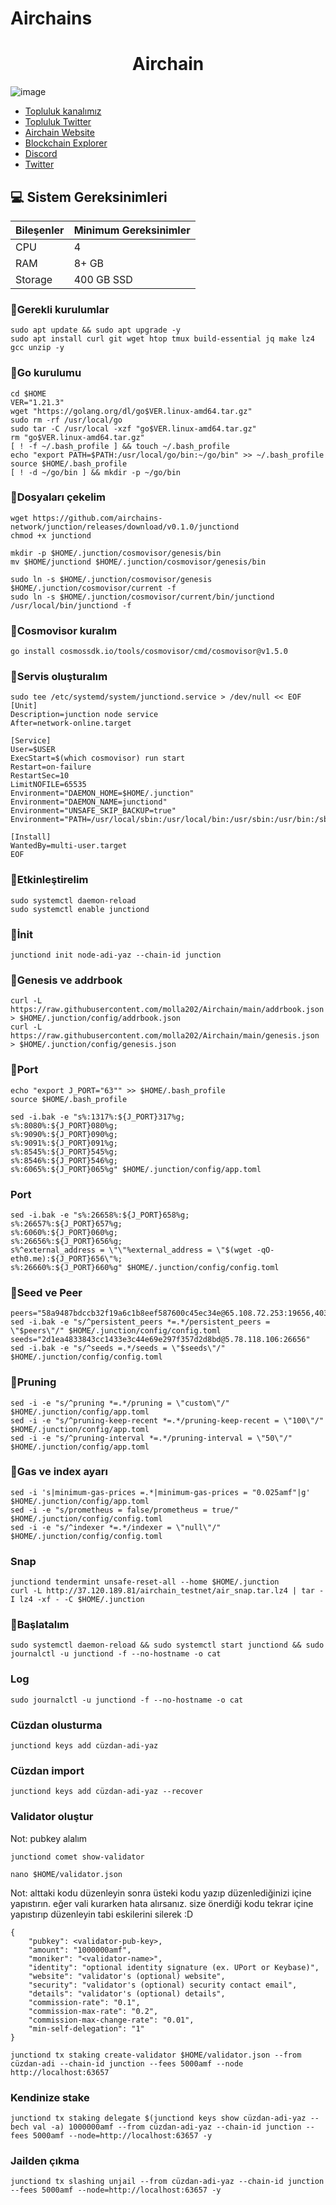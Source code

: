 # Airchains

<h1 align="center"> Airchain </h1>


![image](https://github.com/molla202/Airchain/assets/91562185/64b9e7f3-4739-4774-b421-635e224dcd4f)




 * [Topluluk kanalımız](https://t.me/testnetnodesgenel)<br>
 * [Topluluk Twitter](https://twitter.com/testnetnodes)<br>
 * [Airchain Website](https://www.airchains.io)<br>
 * [Blockchain Explorer](https://testnet.airchains.io)<br>
 * [Discord](https://discord.gg/jsy8ZqrD)<br>
 * [Twitter](https://twitter.com/airchains_io)<br>

## 💻 Sistem Gereksinimleri
| Bileşenler | Minimum Gereksinimler | 
| ------------ | ------------ |
| CPU |	4|
| RAM	| 8+ GB |
| Storage	| 400 GB SSD |




### 🚧Gerekli kurulumlar
```
sudo apt update && sudo apt upgrade -y
sudo apt install curl git wget htop tmux build-essential jq make lz4 gcc unzip -y
```

### 🚧Go kurulumu
```
cd $HOME
VER="1.21.3"
wget "https://golang.org/dl/go$VER.linux-amd64.tar.gz"
sudo rm -rf /usr/local/go
sudo tar -C /usr/local -xzf "go$VER.linux-amd64.tar.gz"
rm "go$VER.linux-amd64.tar.gz"
[ ! -f ~/.bash_profile ] && touch ~/.bash_profile
echo "export PATH=$PATH:/usr/local/go/bin:~/go/bin" >> ~/.bash_profile
source $HOME/.bash_profile
[ ! -d ~/go/bin ] && mkdir -p ~/go/bin
```
### 🚧Dosyaları çekelim
```
wget https://github.com/airchains-network/junction/releases/download/v0.1.0/junctiond
chmod +x junctiond
```
```
mkdir -p $HOME/.junction/cosmovisor/genesis/bin
mv $HOME/junctiond $HOME/.junction/cosmovisor/genesis/bin
```
```
sudo ln -s $HOME/.junction/cosmovisor/genesis $HOME/.junction/cosmovisor/current -f
sudo ln -s $HOME/.junction/cosmovisor/current/bin/junctiond /usr/local/bin/junctiond -f
```
### 🚧Cosmovisor kuralım
```
go install cosmossdk.io/tools/cosmovisor/cmd/cosmovisor@v1.5.0
```
### 🚧Servis oluşturalım
```
sudo tee /etc/systemd/system/junctiond.service > /dev/null << EOF
[Unit]
Description=junction node service
After=network-online.target

[Service]
User=$USER
ExecStart=$(which cosmovisor) run start
Restart=on-failure
RestartSec=10
LimitNOFILE=65535
Environment="DAEMON_HOME=$HOME/.junction"
Environment="DAEMON_NAME=junctiond"
Environment="UNSAFE_SKIP_BACKUP=true"
Environment="PATH=/usr/local/sbin:/usr/local/bin:/usr/sbin:/usr/bin:/sbin:/bin:/usr/games:/usr/local/games:/snap/bin:$HOME/.junction/cosmovisor/current/bin"

[Install]
WantedBy=multi-user.target
EOF
```
### 🚧Etkinleştirelim
```
sudo systemctl daemon-reload
sudo systemctl enable junctiond
```
### 🚧İnit
```
junctiond init node-adi-yaz --chain-id junction
```
### 🚧Genesis ve addrbook
```
curl -L https://raw.githubusercontent.com/molla202/Airchain/main/addrbook.json > $HOME/.junction/config/addrbook.json
curl -L https://raw.githubusercontent.com/molla202/Airchain/main/genesis.json > $HOME/.junction/config/genesis.json
```
### 🚧Port
```
echo "export J_PORT="63"" >> $HOME/.bash_profile
source $HOME/.bash_profile
```
```
sed -i.bak -e "s%:1317%:${J_PORT}317%g;
s%:8080%:${J_PORT}080%g;
s%:9090%:${J_PORT}090%g;
s%:9091%:${J_PORT}091%g;
s%:8545%:${J_PORT}545%g;
s%:8546%:${J_PORT}546%g;
s%:6065%:${J_PORT}065%g" $HOME/.junction/config/app.toml
```
### Port
```
sed -i.bak -e "s%:26658%:${J_PORT}658%g;
s%:26657%:${J_PORT}657%g;
s%:6060%:${J_PORT}060%g;
s%:26656%:${J_PORT}656%g;
s%^external_address = \"\"%external_address = \"$(wget -qO- eth0.me):${J_PORT}656\"%;
s%:26660%:${J_PORT}660%g" $HOME/.junction/config/config.toml
```
### 🚧Seed ve Peer
```
peers="58a9487bdccb32f19a6c1b8eef587600c45ec34e@65.108.72.253:19656,40358f86068ce8a1f50846dcc180d1b053800fad@213.130.141.113:43456,575e98598e9813a26576759c7ef70fd38d2516a4@65.109.113.251:15656,aeaf101d54d47f6c99b4755983b64e8504f6132d@65.21.202.124:28656,626e61e17710deded49dfdb35fc81d2966c23684@207.244.250.211:43456,baaf8bc7b7bd8afde6a0f5bd6b51ea43d11dfb69@109.123.253.194:43456,ded39754d1df6bb7c3c748dab8ead58d7b5ccb7f@161.97.125.154:43456,4f84487af5e8a86baa7e4e428ca7156ae5bc3ab7@148.251.235.130:24656,ef5cc77b61ac1f8ec1724201de296216bb21be70@152.53.35.92:43456,e049e45e6806eb725cb6cdcca34e18430bfcd61c@38.242.223.240:43456,b82ac298366a89db5ab9e4e4d3cc9849a7a3ec9a@65.109.30.150:47656,70807903180371f9cd3a10a63b025d15c6605125@195.26.255.109:25556,e4d5ae4b3488c7d02d500d1755a1bd8c4d2a6e0c@161.97.125.152:43456,6265418e025e1ac43c8e0cab04aee95942e1ad5c@94.72.100.234:38656,fb00754dfca0882bca348190cf551c600ea359e9@195.26.243.208:26656,005613e82207786c6cf57a9b13e36b7b48883a11@37.27.37.250:26656,df2a56a208821492bd3d04dd2e91672657c79325@158.220.126.137:27656,db4d6530e66b63d811a19d65610e5cd32e4c06d1@174.138.89.139:26656,d4da1eed4eccb4cf321e29c51b0009099bc37639@86.48.0.13:43456,180fd5343226141a7c036ac9a4ee1b22ca345030@194.163.152.2:43456,82af620ee9eeb2d2902ae66188eb4aa163ca8562@135.181.35.159:63656,d64670be24be087c6782a17b548a1579ef3b9bf4@213.199.49.222:26656,6e412a6daba08614f9c04248fcf29e20fc41a92c@161.97.125.153:43456,4039ed4d7d6185430fc81964f6525aaea5bc8235@158.220.124.182:43456,bcd4aa8f1d022af244c8af4dba98a5e14c05a229@185.250.37.11:43456,50d9887ebf0da0c55ca5d3957ce1dcbf682d0a58@35.201.179.244:43456,f315edae9ff8543c50e764627a6495dfdaceb3bb@37.60.224.165:63656,c996c86238d486c8e611d2d358d4d8d8f4fe773f@156.67.29.102:26656,c2e70f94ed3f7fa027ffad7f051c4d4688be1ee6@195.26.255.211:10056,7b6124a87c22dabf609e634b9903853f4b138c2c@118.158.252.167:43456,fcbeb77b49bf0570f657083ab075aff3195c7baa@65.108.74.113:63656,6a3a13d7631823eb6dcd00882243c913c819a125@38.242.196.100:26656,50bbe1817db21ef3eb7a03bb18398a114a033d60@5.252.53.247:26656,264493e01774cccdb9baabee4af7146acbec67f2@65.21.193.80:63656,8c2fab16c566a6d94386af3e0afe35e76201cdbb@162.55.135.238:43456,a075e9b57f25f06d32d3885adfc968d932e2c028@158.220.93.206:43456,268c40d80ce63bb6022f81cddba357a61cb9a9fb@135.181.60.240:12656,8a93e10a54205c84dadafa4a3345cf37523fcdb0@37.27.28.44:26656,f82affdd395fac532cfee5acf6ce910e9475b2a5@158.220.90.74:43456,e3e75c5d96309bcd0fefc9bc634598a20d5177c7@194.163.168.41:63656,52ef8683f4484c2f30423db415c807335e481094@149.102.133.39:43456,e78a440c57576f3743e6aa9db00438462980927e@5.161.199.115:26656,ed0fb297a9c8475bb4afacafdea5cf70aa2792d6@65.109.115.15:63656,e3f6f7701541bd2ea183a34b061e33bfaf69ae3d@144.91.69.202:63656,613a65fe67918a5912f0cc22ef535ed1a8f0e824@65.109.112.148:4476,a1675e9aa8466d2d484b469f587df544da021f24@94.72.114.46:43456,b87d19d4df13b015bc0b3fe817d22c0ea311538f@94.72.105.63:26656,03e597ca88c7693dd4001ebf1c6c64259d0e1a91@95.217.214.245:26656,9edebd34e1e9ea8e9efebd6e60038ce424dc4341@62.169.31.211:43456"
sed -i.bak -e "s/^persistent_peers *=.*/persistent_peers = \"$peers\"/" $HOME/.junction/config/config.toml
seeds="2d1ea4833843cc1433e3c44e69e297f357d2d8bd@5.78.118.106:26656"
sed -i.bak -e "s/^seeds =.*/seeds = \"$seeds\"/" $HOME/.junction/config/config.toml

```

### 🚧Pruning
```
sed -i -e "s/^pruning *=.*/pruning = \"custom\"/" $HOME/.junction/config/app.toml
sed -i -e "s/^pruning-keep-recent *=.*/pruning-keep-recent = \"100\"/" $HOME/.junction/config/app.toml
sed -i -e "s/^pruning-interval *=.*/pruning-interval = \"50\"/" $HOME/.junction/config/app.toml
```
### 🚧Gas ve index ayarı
```
sed -i 's|minimum-gas-prices =.*|minimum-gas-prices = "0.025amf"|g' $HOME/.junction/config/app.toml
sed -i -e "s/prometheus = false/prometheus = true/" $HOME/.junction/config/config.toml
sed -i -e "s/^indexer *=.*/indexer = \"null\"/" $HOME/.junction/config/config.toml
```
### Snap 
```
junctiond tendermint unsafe-reset-all --home $HOME/.junction
curl -L http://37.120.189.81/airchain_testnet/air_snap.tar.lz4 | tar -I lz4 -xf - -C $HOME/.junction
```
### 🚧Başlatalım
```
sudo systemctl daemon-reload && sudo systemctl start junctiond && sudo journalctl -u junctiond -f --no-hostname -o cat
```
### Log
```
sudo journalctl -u junctiond -f --no-hostname -o cat
```
### Cüzdan olusturma
```
junctiond keys add cüzdan-adi-yaz
```
### Cüzdan import
```
junctiond keys add cüzdan-adi-yaz --recover
```
### Validator oluştur
Not: pubkey alalım
```
junctiond comet show-validator
```

```
nano $HOME/validator.json
```
Not: alttaki kodu düzenleyin sonra üsteki kodu yazıp düzenlediğinizi içine yapıstırın. eğer vali kurarken hata alırsanız. size önerdiği kodu tekrar içine yapıstırıp düzenleyin tabi eskilerini silerek :D
```
{
	"pubkey": <validator-pub-key>,
	"amount": "1000000amf",
	"moniker": "<validator-name>",
	"identity": "optional identity signature (ex. UPort or Keybase)",
	"website": "validator's (optional) website",
	"security": "validator's (optional) security contact email",
	"details": "validator's (optional) details",
	"commission-rate": "0.1",
	"commission-max-rate": "0.2",
	"commission-max-change-rate": "0.01",
	"min-self-delegation": "1"
}
```
```
junctiond tx staking create-validator $HOME/validator.json --from cüzdan-adi --chain-id junction --fees 5000amf --node http://localhost:63657
```
### Kendinize stake
```
junctiond tx staking delegate $(junctiond keys show cüzdan-adi-yaz --bech val -a) 1000000amf --from cüzdan-adi-yaz --chain-id junction --fees 5000amf --node=http://localhost:63657 -y
```
### Jailden çıkma
```
junctiond tx slashing unjail --from cüzdan-adi-yaz --chain-id junction --fees 5000amf --node=http://localhost:63657 -y
```





